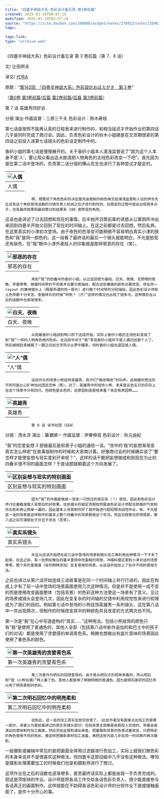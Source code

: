 ```yaml
---
title: "四畳半神話大系-色彩设计备忘录-第3卷后篇"
created: 2025-01-16T08:07:19
modified: 2025-01-19T02:57:24
source: "https://site.douban.com/108088/widget/notes/178912/note/135963290/"
tags:
  
tags-link:
type: "archive-web"
---
```


《四畳半神話大系》色彩设计备忘录 第 3 卷后篇（第 7、8 话）

文/ 辻田邦夫

译文/ [代号A](https://www.douban.com/link2/?url=http%3A%2F%2Fwww.douban.com%2Fpeople%2FTAIGOUA%2F)

原题：“[第142回　『四畳半神話大系』色彩設計おぼえがき　第３巻](https://www.douban.com/link2/?url=http%3A%2F%2Fwww.style.fm%2Fas%2F05_column%2Ftsujita%2Ftsujita142.shtml&link2key=706d0919f9)”

（[第0卷](https://www.douban.com/link2/?url=http%3A%2F%2Fsite.douban.com%2Fwidget%2Fnotes%2F178912%2Fnote%2F104492148%2F) [第1卷前篇](https://www.douban.com/link2/?url=http%3A%2F%2Fsite.douban.com%2Fwidget%2Fnotes%2F178912%2Fnote%2F124523646%2F)/[后篇](https://www.douban.com/link2/?url=http%3A%2F%2Fsite.douban.com%2Fwidget%2Fnotes%2F178912%2Fnote%2F124612707%2F) [第2卷前篇](https://www.douban.com/link2/?url=http%3A%2F%2Fsite.douban.com%2Fwidget%2Fnotes%2F178912%2Fnote%2F132987601%2F)/[后篇](https://www.douban.com/link2/?url=http%3A%2F%2Fsite.douban.com%2Fwidget%2Fnotes%2F178912%2Fnote%2F132994294%2F) [第3卷前篇](https://www.douban.com/link2/?url=http%3A%2F%2Fsite.douban.com%2Fwidget%2Fnotes%2F178912%2Fnote%2F135903714%2F)）

第 7 话 英雄秀同好会

分镜·演出·作画监督：三原三千夫 色彩设计：鈴木寿枝

第七话是按照不能再认真的日程表来进行制作的，和相当延迟才开始作业的第四话几乎是同时完成了商讨会。因此，负责色彩设计的铃木小姐硬是在交货期很紧的第四话之前投入进第七话镜头的色彩设定制作中的。

香织小姐的第七话是慢慢展开的。关于香织小姐本人湯浅监督说了“因为这个人本身不是‘人’，要让观众看出这点就请把人物角色的主线色彩改变一下吧”。首先因为是在第二话中登场的，负责第二话分镜的横山先生也进行了各种尝试才敲定的。

| ![人偶](https://img2.doubanio.com/view/note/large/public/p135963290-1.jpg) |
| --- |
| 人偶 |

                啊，顺便说下角色色彩的决定是先由我制作颜色再交给湯浅监督和人设的伊东先生还有这个角色登场话数的分镜负责人检阅之后才进行制作的。在商定的过程中就会出现很多点子，也有最终效果和最初商讨的结果有 180 度转变的角色。

这话也是讲述了过去回想和现在的事情，后半抛开羽貫前辈的诱惑从公寓厕所冲出来回到四畳半开始又回到了现在的时间轴上。在这之前都是过去回想。然后私奔。在这里真实的小津初次登场。由于夜色的色渐变可能稍微不容易明白真实小津的肤色和“我”是同一颜色的。这一段看了最终话的最后一个镜头就能明白，不光是脸型还有肤色，在“我”眼中小津外表给人的印象就是那样邪恶的存在（笑）。

| ![邪恶的存在](https://img3.doubanio.com/view/note/large/public/p135963290-2.jpg) |
| --- |
| 邪恶的存在 |

                来到“我”的四叠半的香织小姐。以过去回想为基础，白天、夜晚、无照明的夜晚、早晨等等，根据时间带的不同美术也要分类描绘，配合这些塞路的颜色也要改变。但在同一 rayout 的兼用镜头上（既是所谓的同一胶片）进行数个时间带的分别描绘，因此色彩设计师和上色师都十分辛苦。查看样片的时候“阿咧？（汗）”这样的情况也出现了很多次。这种情形在以后的话数中也渐渐增多。

| ![白天、夜晚](https://img3.doubanio.com/view/note/large/public/p135963290-3.jpg) |
| --- |
| 白天、夜晚 |

                从抱着香织小姐逃到鸭川桥下这段开始，实际上香织小姐的主线色彩变成了和“我”一样的人物角色用的色彩。在这段中对于“我”来说香织小姐并不是人偶已经是个人了。然后城崎赶来被踢了一脚之后如文字所示从梦中醒来，同时香织小姐也退回成人偶。

| ![“人”偶](https://img9.doubanio.com/view/note/large/public/p135963290-4.jpg) |
| --- |
| “人”偶 |

                话说开头的场景小熊挂饰英雄秀，孩子们“悔改悔改”的叫声。这根据你想法的不同可能比心旷神怡社团还恐怖（笑）。对了，英雄秀中的挂饰小熊，本来是五色五只的实际上在这个场景中只有四只。但颜色是五色的，这原因到底是啥来着？肯定有原因啊……。

| ![英雄秀](https://img9.doubanio.com/view/note/large/public/p135963290-5.jpg) |
| --- |
| 英雄秀 |

                第 8 话 读书社团（SEA）

分镜：清水洋 演出：藤瀬順一 作画监督：伊東伸高 色彩设计：秋元由紀

“我”的恋爱妄想 3 部曲最后是和景子小姐的通信一话。“信中的‘我’的妄想渐渐变真实怎么样呢”在故事版制作的时候和大家商讨着。好像商讨会的时候确实说了“要怎样才能使妄想与现实差别开来呢？”，这样的话干脆把妄想做成和到现在为止的四叠半很不同的画面怎样？于是话题就朝着这个方向发展了。

| ![区别妄想与现实的特别画面](https://img9.doubanio.com/view/note/large/public/p135963290-6.jpg) |
| --- |
| 区别妄想与现实的特别画面 |

                因为“我”的作画是做成一张张一闪而过的真实系（？）感觉，因此和色彩设计师讨论着瞄准载入背景后的好效果。这些镜头的敲定流程依然是由色彩设计师配合原画的气氛制作出色彩再让我审一遍的。因此基本上背景制作好了就开始进行超短期决战性作业。嘛，不光是这一话的场景是这样制作的基本上整个四叠半的场景都是这个状况。而且日程表也挤得很紧，第八话之后可谓是处于炒豆子状态（苦笑）。

| ![真实系镜头](https://img3.doubanio.com/view/note/large/public/p135963290-7.jpg) |
| --- |
| 真实系镜头 |

                并且从这话开始把在前几话中登场的场景和镜头加工再利用这种情况一下子多了起来。在这之前，有一些例如像在四畳半里拼命吃蛋糕的场景，冲绳料理店里和小津对话的场景等等，整个系列里直接（有时稍稍添加）反复使用的场景，从这话开始加上了些许不同的使用方法。

之前也讲过从第六话开始连续三话故事是在同一个时间轴上并行行进的，因此在构成上才有了前一话中登场的场景画面使用几次这种情况。但是并不是使用一成不变的而是使用改变画面整体（包括背景）的色彩这种方法使这一场景有了意义。见过的场景或镜头会登场几次，因此在变复杂的时间轴的交错中利用视觉性来进行梳理成为了我们的目的。例如第七话中登场的小熊挂饰英雄秀一系列镜头，这在第八话中一共出现两次，但制作的时候改变其中的种颜色并且改变的方式两次也不同。

第一次是“我”在心中写道虚构的“其实……”这种用法。包括小熊挂饰的颜色只有“我”是使用了普通色的，其他人全部（包括第八话中新作追加的和巴士中的孩子们的对话）都是使用了贪婪感的单调青色系。稍微也想做出有底片意味的场景因此使用了重色系的颜色。

| ![第一次英雄秀的贪婪青色系](https://img1.doubanio.com/view/note/large/public/p135963290-8.jpg) |
| --- |
| 第一次英雄秀的贪婪青色系 |

                第二次是作为明石的回想登场的。由于是从明石方的视角来看的，所以明石和“我（小熊玩偶）”两人着了色。其他人都是用了稍微明朗的普通色。因为是明石美好的回忆所以用了明亮柔和的色彩。

| ![第二次明石回忆中的明亮柔和](https://img1.doubanio.com/view/note/large/public/p135963290-9.jpg) |
| --- |
| 第二次明石回忆中的明亮柔和 |

                说到此，这一连的加工其实全部交给我了。（此处作者没有直接点出加工的是哪一部分，译者认为是前面讲过的真实系镜头部分）包括背景全部都是由我投入完成的。带着自身演出的意味制作加工画面，然后交给监督和演出审查。把塞路和背景的色感试着改变，只把特定的角色使用不同的色彩，像这样把摄影素材加工准备，再把这些内容几乎在同一时间表内再次摄影。

一般摄影或编辑中常见的是把画面全体用过滤器进行色加工，实际上就我们做色彩的本身来说并不是很喜欢这种做法。但四畳半这部动画中几乎没有这种做法。哪怕是摄影处理需要加工的时候我们也是和摄影师进行了商讨。

这项作业在之后的话数也逐渐增多，直至最终话实际上都是由我一手负责完成的。但这是项愉快的作业。设计师是把各话工作交给各话色彩负责人，很少能直接参与各话真正的画面制作。这样就能在不妨碍各话色彩设计师的分担作业下直接接触画面了，是件十分开心的事。
